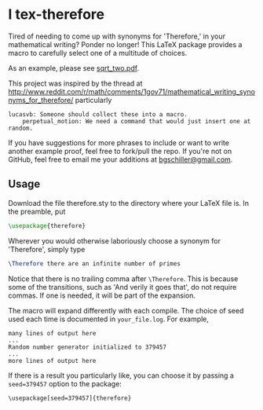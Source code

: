 l
tex-therefore
===============

Tired of needing to come up with synonyms for 'Therefore,' in your mathematical writing? Ponder no longer! This LaTeX package provides a macro to carefully select one of a multitude of choices.

As an example, please see [sqrt_two.pdf](https://www.dropbox.com/s/r4s9c6bx6jynksv/sqrt_two.pdf).

This project was inspired by the thread at http://www.reddit.com/r/math/comments/1gov71/mathematical_writing_synonyms_for_therefore/ particularly 

```
lucasvb: Someone should collect these into a macro.
    perpetual_motion: We need a command that would just insert one at random.
```

If you have suggestions for more phrases to include or want to write another example proof, feel free to fork/pull the repo. If you're not on GitHub, feel free to email me your additions at bgschiller@gmail.com.

Usage
-----

Download the file therefore.sty to the directory where your LaTeX file is. In the preamble, put

```latex
\usepackage{therefore}
```

Wherever you would otherwise laboriously choose a synonym for 'Therefore', simply type

```latex
\Therefore there are an infinite number of primes
```

Notice that there is no trailing comma after `\Therefore`. This is because some of the transitions, such as 'And verily it goes that', do not require commas. If one is needed, it will be part of the expansion. 

The macro will expand differently with each compile. The choice of seed used each time is documented in `your_file.log`. For example, 

```
many lines of output here
...
Random number generator initialized to 379457
...
more lines of output here
```

 If there is a result you particularly like, you can choose it by passing a `seed=379457` option to the package:

 ```
 \usepackage[seed=379457]{therefore}
 ```

